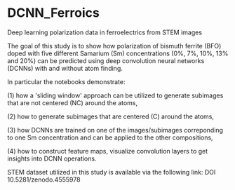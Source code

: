 # DCNN_Ferroics
Deep learning polarization data in ferroelectrics from STEM images

The goal of this study is to show how polarization of bismuth ferrite (BFO) doped with five different Samarium (Sm) concentrations (0%, 7%, 10%, 13% and 20%) can be predicted using deep convolution neural networks (DCNNs) with and without atom finding.

In particular the notebooks demonstrate:

(1) how a 'sliding window' approach can be utilized to generate subimages that are not centered (NC) around the atoms,

(2) how to generate subimages that are centered (C) around the atoms,

(3) how DCNNs are trained on one of the images/subimages correponding to one Sm concentration and can be applied to the other compositions,

(4) how to construct feature maps, visualize convolution layers to get insights into DCNN operations.


STEM dataset utilized in this study is available via the following link:
DOI 10.5281/zenodo.4555978
